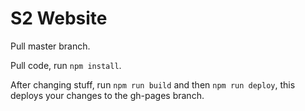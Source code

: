 # S2 Website

Pull master branch.

Pull code, run `npm install`.

After changing stuff, run `npm run build` and then `npm run deploy`, this deploys your changes to the gh-pages branch.